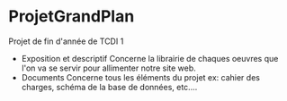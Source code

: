 ﻿# ProjetGrandPlan
Projet de fin d'année de TCDI 1

- Exposition et descriptif 
	Concerne la librairie de chaques oeuvres que l'on va se servir pour allimenter notre site web.
- Documents
	Concerne tous les éléments du projet 
			ex: cahier des charges, schéma de la base de données, etc....   